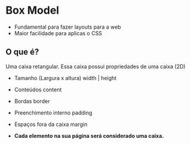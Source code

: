 # Box Model

- Fundamental para fazer layouts para a web
- Maior facilidade para aplicas o CSS

## O que é?

Uma caixa retangular.
Essa caixa possui propriedades de uma caixa (2D)

- Tamanho (Largura x altura)    width | height
- Conteúdos                     content
- Bordas                        border
- Preenchimento interno         padding
- Espaços fora da caixa         margin

- **Cada elemento na sua página será considerado uma caixa.**